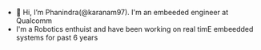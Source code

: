 - 👋 Hi, I’m Phanindra(@karanam97). I'm an embeeded engineer at Qualcomm
- I'm a Robotics enthuist and have been working on real timE embeedded systems for past 6 years

<!---
karanam97/karanam97 is a ✨ special ✨ repository because its `README.md` (this file) appears on your GitHub profile.
You can click the Preview link to take a look at your changes.
--->
